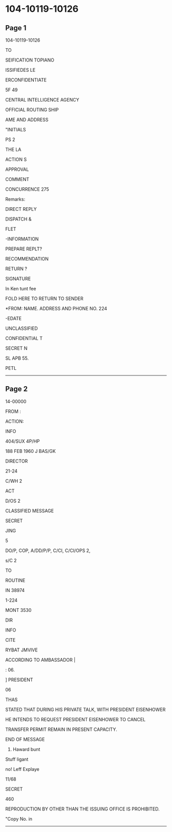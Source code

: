 # 104-10119-10126

## Page 1

104-10119-10126

TO

SEIFICATION TOPIANO

ISSIFIEDES LE

ERCONFIDENTIATE

5F 49

CENTRAL INTELLIGENCE AGENCY

OFFICIAL ROUTING SHIP

AME AND ADDRESS

"INITIALS

PS 2

THE LA

ACTION S

APPROVAL

COMMENT

CONCURRENCE 275

Remarks:

DIRECT REPLY

DISPATCH &

FLET

-INFORMATION

PREPARE REPLT?

RECOMMENDATION

RETURN ?

SIGNATURE

In Ken tunt fee

FOLD HERE TO RETURN TO SENDER

*FROM: NAME. ADDRESS AND PHONE NO. 224

-EDATE

UNCLASSIFIED

CONFIDENTIAL T

SECRET N

SL APB 55.

PETL

---

## Page 2

14-00000

FROM :

ACTION:

INFO

404/SUX 4P/HP

188 FEB 1960 J BAS/GK

DIRECTOR

21-24

C/WH 2

ACT

D/OS 2

CLASSIFIED MESSAGE

SECRET

JING

5

DO/P, COP, A/DD/P/P, C/CI, C/CI/OPS 2,

s/C 2

TO

ROUTINE

IN 38974

1-224

MONT 3530

DIR

INFO

CITE

RYBAT JMVIVE

ACCORDING TO AMBASSADOR |

: 06.

] PRESIDENT

06

THAS

STATED THAT DURING HIS PRIVATE TALK, WITH PRESIDENT EISENHOWER

HE INTENDS TO REQUEST PRESIDENT EISENHOWER TO CANCEL

TRANSFER PERMIT REMAIN IN PRESENT CAPACITY.

END OF MESSAGE

1. Haward bunt

Stuff ligant

no! Leff Explaye

11/68

SECRET

460

REPRODUCTION BY OTHER THAN THE ISSUING OFFICE IS PROHIBITED.

"Copy No. in

---

